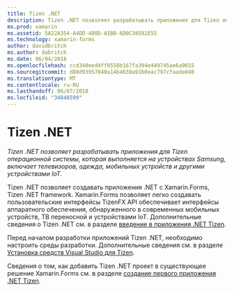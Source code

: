 ```yaml
---
title: Tizen .NET
description: Tizen .NET позволяет разрабатывать приложения для Tizen операционной системы, которая выполняется на устройствах Samsung, включает телевизоров, одежда, мобильных устройств и другими устройствами IoT.
ms.prod: xamarin
ms.assetid: 5A22A354-A4DD-480D-A1BB-6D0C38592E55
ms.technology: xamarin-forms
author: davidbritch
ms.author: dabritch
ms.date: 06/04/2018
ms.openlocfilehash: ccd340eed4ff0558b167fa394e449745ae6a9655
ms.sourcegitcommit: d80d93957040a14b4638a91b0eac797cfaade840
ms.translationtype: MT
ms.contentlocale: ru-RU
ms.lasthandoff: 06/07/2018
ms.locfileid: "34848599"
---
```

# <a name="tizen-net"></a>Tizen .NET

_Tizen .NET позволяет разрабатывать приложения для Tizen операционной системы, которая выполняется на устройствах Samsung, включает телевизоров, одежда, мобильных устройств и другими устройствами IoT._

Tizen .NET позволяет создавать приложения .NET с Xamarin.Forms, Tizen .NET framework. Xamarin.Forms позволяет легко создавать пользовательские интерфейсы TizenFX API обеспечивает интерфейсы аппаратного обеспечения, обнаруженного в современных мобильных устройств, ТВ переносной и устройствами IoT. Дополнительные сведения о Tizen .NET см. в разделе [введение в приложения .NET Tizen](https://developer.tizen.org/development/training/.net-application).

Перед началом разработки приложений Tizen .NET, необходимо настроить среды разработки. Дополнительные сведения см. в разделе [Установка средств Visual Studio для Tizen](https://developer.tizen.org/development/visual-studio-tools-tizen/installing-visual-studio-tools-tizen).

Сведения о том, как добавить Tizen .NET проект в существующее решение Xamarin.Forms см. в разделе [создание первого приложения .NET Tizen](https://developer.tizen.org/development/training/.net-application/creating-your-first-tizen-.net-application).

